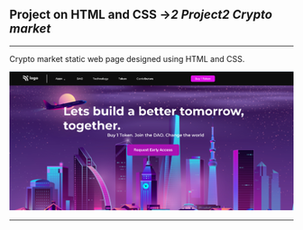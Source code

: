 ## Project on HTML and CSS -><em>2 Project2 Crypto market</em>

<hr/>

Crypto market static web page designed using HTML and CSS.

<img src="02. Project2- Crypto market.png" alt="Description of the image">



<hr/>